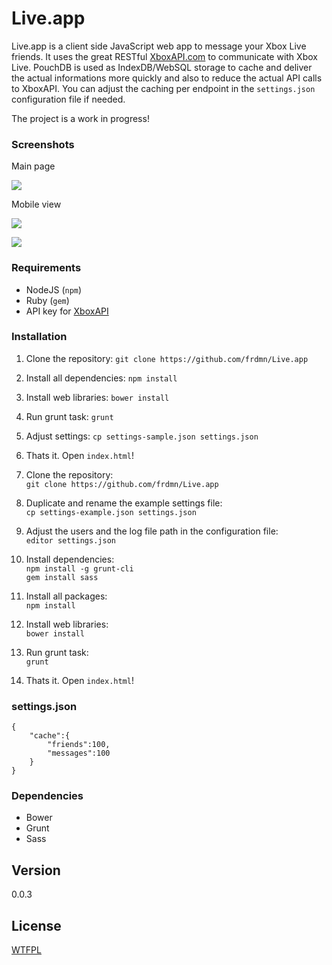 Live.app
========

Live.app is a client side JavaScript web app to message your Xbox Live friends. It uses the great RESTful [XboxAPI.com](https://xboxapi.com/) to communicate with Xbox Live. PouchDB is used as IndexDB/WebSQL storage to cache and deliver the actual informations more quickly and also to reduce the actual API calls to XboxAPI. You can adjust the caching per endpoint in the `settings.json` configuration file if needed.

The project is a work in progress!

### Screenshots

Main page

![](http://up.frd.mn/yMVqV.png)

Mobile view

![](http://up.frd.mn/DS40B.png)

![](http://up.frd.mn/YGywR.png)

### Requirements

* NodeJS (`npm`)
* Ruby (`gem`)
* API key for [XboxAPI](https://xboxapi.com/documentation)

### Installation

1. Clone the repository: `git clone https://github.com/frdmn/Live.app`
2. Install all dependencies: `npm install`
3. Install web libraries: `bower install`
4. Run grunt task: `grunt`
5. Adjust settings: `cp settings-sample.json settings.json`
6. Thats it. Open `index.html`!

1. Clone the repository:  
  `git clone https://github.com/frdmn/Live.app`
2. Duplicate and rename the example settings file:  
  `cp settings-example.json	settings.json`  
3. Adjust the users and the log file path in the configuration file:  
  `editor settings.json`
4. Install dependencies:  
  `npm install -g grunt-cli`  
  `gem install sass`  
5. Install all packages:  
  `npm install`
6. Install web libraries:  
  `bower install`
7. Run grunt task:  
  `grunt`
8. Thats it. Open `index.html`!

### settings.json

    {
        "cache":{
            "friends":100,
            "messages":100
        }
    }

### Dependencies

* Bower
* Grunt
* Sass

## Version

0.0.3

## License

[WTFPL](LICENSE)
